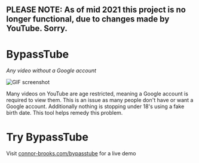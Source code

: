 ## PLEASE NOTE: As of mid 2021 this project is no longer functional, due to changes made by YouTube. Sorry. 

# BypassTube
*Any video without a Google account*

![GIF screenshot](demo.gif)

Many videos on YouTube are age restricted, meaning a Google account is required to view them. This is an issue as many people don't have or want a Google account. Additionally nothing is stopping under 18's using a fake birth date. This tool helps remedy this problem.

# Try BypassTube
Visit [connor-brooks.com/bypasstube](https://connor-brooks.com/bypasstube) for a live demo
